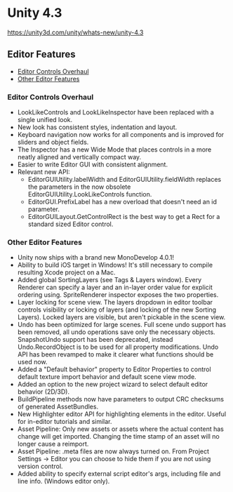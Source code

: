 # Unity 4.3

https://unity3d.com/unity/whats-new/unity-4.3

## Editor Features

- [Editor Controls Overhaul](#editor-controls-overhaul)
- [Other Editor Features](#other-editor-features)


### Editor Controls Overhaul

*   LookLikeControls and LookLikeInspector have been replaced with a single unified look.
*   New look has consistent styles, indentation and layout.
*   Keyboard navigation now works for all components and is improved for sliders and object fields.
*   The Inspector has a new Wide Mode that places controls in a more neatly aligned and vertically compact way.
*   Easier to write Editor GUI with consistent alignment.
*   Relevant new API:
    *   EditorGUIUtility.labelWidth and EditorGUIUtility.fieldWidth replaces the parameters in the now obsolete EditorGUIUtility.LookLikeControls function.
    *   EditorGUI.PrefixLabel has a new overload that doesn't need an id parameter.
    *   EditorGUILayout.GetControlRect is the best way to get a Rect for a standard sized Editor control.

### Other Editor Features

*   Unity now ships with a brand new MonoDevelop 4.0.1!
*   Ability to build iOS target in Windows! It's still necessary to compile resulting Xcode project on a Mac.
*   Added global SortingLayers (see Tags & Layers window). Every Renderer can specify a layer and an in-layer order value for explicit ordering using. SpriteRenderer inspector exposes the two properties.
*   Layer locking for scene view. The layers dropdown in editor toolbar controls visibility or locking of layers (and locking of the new Sorting Layers). Locked layers are visible, but aren't pickable in the scene view.
*   Undo has been optimized for large scenes. Full scene undo support has been removed, all undo operations save only the necessary objects. SnapshotUndo support has been deprecated, instead Undo.RecordObject is to be used for all property modifications. Undo API has been revamped to make it clearer what functions should be used now.
*   Added a "Default behavior" property to Editor Properties to control default texture import behavior and default scene view mode.
*   Added an option to the new project wizard to select default editor behavior (2D/3D).
*   BuildPipeline methods now have parameters to output CRC checksums of generated AssetBundles.
*   New Highlighter editor API for highlighting elements in the editor. Useful for in-editor tutorials and similar.
*   Asset Pipeline: Only new assets or assets where the actual content has change will get imported. Changing the time stamp of an asset will no longer cause a reimport.
*   Asset Pipeline: .meta files are now always turned on. From Project Settings -> Editor you can choose to hide them if you are not using version control.
*   Added ability to specify external script editor's args, including file and line info. (Windows editor only).